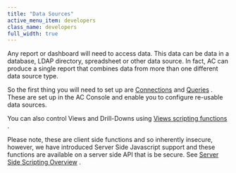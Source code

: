 ```yaml
---
title: "Data Sources"
active_menu_item: developers
class_name: developers
full_width: true
---
```



Any report or dashboard will need to access data. This data can be data in a database, LDAP directory, spreadsheet or other data source. In fact, AC can produce a single report that combines data from more than one different data source type.

So the first thing you will need to set up are [Connections](../../the-console/console-tabs/connections/index.htm) and [Queries](../../the-console/console-tabs/queries/index.htm) . These are set up in the AC Console and enable you to configure re-usable data sources.

You can also control Views and Drill-Downs using [Views scripting functions](../../../scripting-apis/client-api/data-view-functions/index.htm) .

Please note, these are client side functions and so inherently insecure, however, we have introduced Server Side Javascript support and these functions are available on a server side API that is be secure. See [Server Side Scripting Overview](../../../scripting-apis/server-side-scripting-overview/index.htm) .
